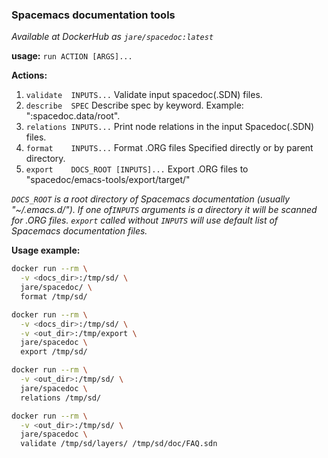 ### Spacemacs documentation tools
*Available at DockerHub as `jare/spacedoc:latest`*

**usage:** `run ACTION [ARGS]...`

**Actions:**
1. `validate  INPUTS...`             Validate input spacedoc(.SDN) files.
2. `describe  SPEC`                  Describe spec by keyword. Example: ":spacedoc.data/root".
3. `relations INPUTS...`             Print node relations in the input Spacedoc(.SDN) files.
4. `format    INPUTS...`             Format .ORG files Specified directly or by parent directory.
5. `export    DOCS_ROOT [INPUTS]...` Export .ORG files to "spacedoc/emacs-tools/export/target/"

*``DOCS_ROOT`` is a root directory of Spacemacs documentation (usually "~/.emacs.d/").*
*If one of`INPUTS` arguments is a directory it will be scanned for .ORG files.*
*`export` called without `INPUTS` will use default list of Spacemacs documentation files.*

**Usage example:**
``` sh
docker run --rm \
  -v <docs_dir>:/tmp/sd/ \
  jare/spacedoc/ \
  format /tmp/sd/

docker run --rm \
  -v <docs_dir>:/tmp/sd/ \
  -v <out_dir>:/tmp/export \
  jare/spacedoc \
  export /tmp/sd/

docker run --rm \
  -v <out_dir>:/tmp/sd/ \
  jare/spacedoc \
  relations /tmp/sd/

docker run --rm \
  -v <out_dir>:/tmp/sd/ \
  jare/spacedoc \
  validate /tmp/sd/layers/ /tmp/sd/doc/FAQ.sdn
```
